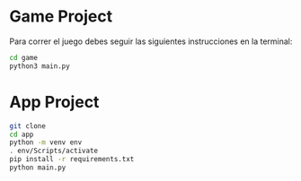 # Game Project

Para correr el juego debes seguir las siguientes instrucciones en la terminal:

```sh
cd game
python3 main.py
```


# App Project

```sh
git clone
cd app
python -m venv env
. env/Scripts/activate
pip install -r requirements.txt
python main.py
```
